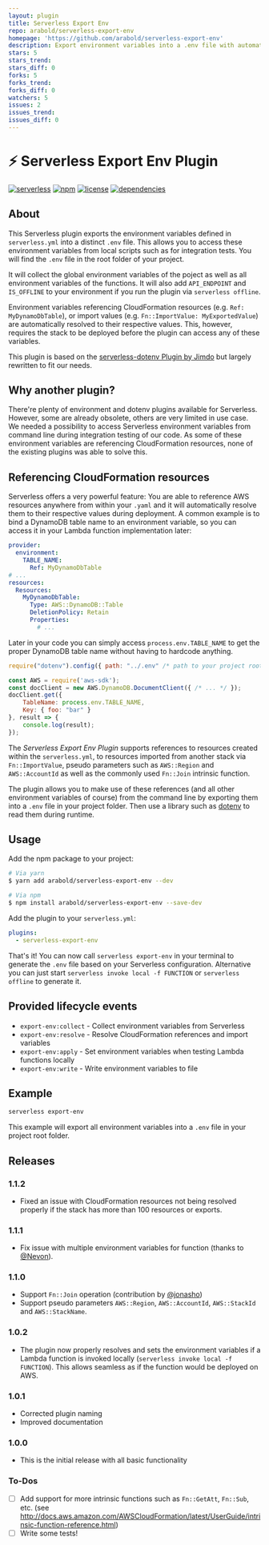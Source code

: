 ```yaml
---
layout: plugin
title: Serverless Export Env
repo: arabold/serverless-export-env
homepage: 'https://github.com/arabold/serverless-export-env'
description: Export environment variables into a .env file with automatic AWS CloudFormation reference resolution.
stars: 5
stars_trend: 
stars_diff: 0
forks: 5
forks_trend: 
forks_diff: 0
watchers: 5
issues: 2
issues_trend: 
issues_diff: 0
---
```



# ⚡️ Serverless Export Env Plugin

[![serverless](http://public.serverless.com/badges/v3.svg)](http://www.serverless.com)
[![npm](https://img.shields.io/npm/v/serverless-export-env.svg)](https://www.npmjs.com/package/serverless-export-env)
[![license](https://img.shields.io/github/license/arabold/serverless-export-env.svg)](https://github.com/arabold/serverless-export-env/blob/master/LICENSE)
[![dependencies](https://img.shields.io/david/arabold/serverless-export-env.svg)](https://www.npmjs.com/package/serverless-export-env)


## About

This Serverless plugin exports the environment variables defined in `serverless.yml`
into a distinct `.env` file. This allows you to access these environment variables
from local scripts such as for integration tests. You will find the `.env` file
in the root folder of your project.

It will collect the global environment variables of the poject as well as all
environment variables of the functions. It will also add `API_ENDPOINT` and
`IS_OFFLINE` to your environment if you run the plugin via `serverless offline`.

Environment variables referencing CloudFormation resources (e.g. `Ref: MyDynamoDbTable`),
or import values (e.g. `Fn::ImportValue: MyExportedValue`) are automatically
resolved to their respective values. This, however, requires the stack to be
deployed before the plugin can access any of these variables.

This plugin is based on the [serverless-dotenv Plugin by Jimdo](https://github.com/Jimdo/serverless-dotenv)
but largely rewritten to fit our needs.


## Why another plugin?

There're plenty of environment and dotenv plugins available for Serverless. However,
some are already obsolete, others are very limited in use case. We needed a possibility
to access Serverless environment variables from command line during integration
testing of our code. As some of these environment variables are referencing
CloudFormation resources, none of the existing plugins was able to solve this.


## Referencing CloudFormation resources

Serverless offers a very powerful feature: You are able to reference AWS
resources anywhere from within your `.yaml` and it will automatically resolve
them to their respective values during deployment. A common example is to
bind a DynamoDB table name to an environment variable, so you can access it
in your Lambda function implementation later:

```yaml
provider:
  environment:
    TABLE_NAME:
      Ref: MyDynamoDbTable
# ...
resources:
  Resources:
    MyDynamoDbTable:
      Type: AWS::DynamoDB::Table
      DeletionPolicy: Retain
      Properties:
        # ...
```

Later in your code you can simply access `process.env.TABLE_NAME` to get the
proper DynamoDB table name without having to hardcode anything.

```js
require("dotenv").config({ path: "../.env" /* path to your project root folder */ });

const AWS = require('aws-sdk');
const docClient = new AWS.DynamoDB.DocumentClient({ /* ... */ });
docClient.get({
	TableName: process.env.TABLE_NAME,
	Key: { foo: "bar" }
}, result => {
	console.log(result);
});
```

The _Serverless Export Env Plugin_ supports references to resources created
within the `serverless.yml`, to resources imported from another stack via
`Fn::ImportValue`, pseudo parameters such as `AWS::Region` and `AWS::AccountId`
as well as the commonly used `Fn::Join` intrinsic function.

The plugin allows you to make use of these references
(and all other environment variables of course) from the command line by
exporting them into a `.env` file in your project folder. Then use a library
such as [dotenv](https://www.npmjs.com/package/dotenv) to read them during
runtime.


## Usage

Add the npm package to your project:

```bash
# Via yarn
$ yarn add arabold/serverless-export-env --dev

# Via npm
$ npm install arabold/serverless-export-env --save-dev
```

Add the plugin to your `serverless.yml`:

```yaml
plugins:
  - serverless-export-env
```

That's it! You can now call `serverless export-env` in your terminal to
generate the `.env` file based on your Serverless configuration.
Alternative you can just start `serverless invoke local -f FUNCTION` or
`serverless offline` to generate it.


## Provided lifecycle events

* `export-env:collect` - Collect environment variables from Serverless
* `export-env:resolve` - Resolve CloudFormation references and import variables
* `export-env:apply` - Set environment variables when testing Lambda functions locally
* `export-env:write` - Write environment variables to file


## Example

```bash
serverless export-env
```

This example will export all environment variables into a `.env` file in
your project root folder.


## Releases

### 1.1.2
* Fixed an issue with CloudFormation resources not being resolved properly if
  the stack has more than 100 resources or exports.

### 1.1.1
* Fix issue with multiple environment variables for function (thanks to
  [@Nevon](https://github.com/Nevon)).

### 1.1.0
* Support `Fn::Join` operation (contribution by
  [@jonasho](https://github.com/jonasho))
* Support pseudo parameters `AWS::Region`, `AWS::AccountId`, `AWS::StackId`
  and `AWS::StackName`.

### 1.0.2
* The plugin now properly resolves and sets the environment variables if a
  Lambda function is invoked locally (`serverless invoke local -f FUNCTION`).
  This allows seamless as if the function would be deployed on AWS.

### 1.0.1
* Corrected plugin naming
* Improved documentation

### 1.0.0
* This is the initial release with all basic functionality

### To-Dos
- [ ] Add support for more intrinsic functions such as `Fn::GetAtt`, `Fn::Sub`,
      etc. (see http://docs.aws.amazon.com/AWSCloudFormation/latest/UserGuide/intrinsic-function-reference.html)
- [ ] Write some tests!
